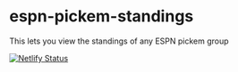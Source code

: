 # espn-pickem-standings
This lets you view the standings of any ESPN pickem group

[![Netlify Status](https://api.netlify.com/api/v1/badges/dbab5725-fbb8-4d9b-a197-5f1190117e81/deploy-status)](https://app.netlify.com/sites/espn-pickem-standings/deploys)

